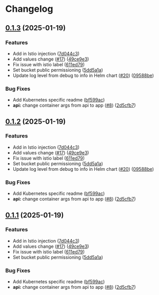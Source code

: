 # Changelog

## [0.1.3](https://github.com/gentrace/gentrace-self-hosted/compare/v0.1.2...v0.1.3) (2025-01-19)


### Features

* Add in Istio injection ([7d044c3](https://github.com/gentrace/gentrace-self-hosted/commit/7d044c385bd5d1c019b354e7cf8749d0a52b1001))
* Add values change ([#17](https://github.com/gentrace/gentrace-self-hosted/issues/17)) ([49ce9e3](https://github.com/gentrace/gentrace-self-hosted/commit/49ce9e3907d4092d829960c752f53f87d7277ce9))
* Fix issue with istio label ([611ed79](https://github.com/gentrace/gentrace-self-hosted/commit/611ed7921b2c0a682a696970a9d214e955ca0616))
* Set bucket public permissioning ([5dd5a1a](https://github.com/gentrace/gentrace-self-hosted/commit/5dd5a1ab850abdda0102a8660aa84026219acf44))
* Update log level from debug to info in Helm chart ([#20](https://github.com/gentrace/gentrace-self-hosted/issues/20)) ([09588be](https://github.com/gentrace/gentrace-self-hosted/commit/09588be4106658b33e635dc3e164f03f3248894d))


### Bug Fixes

* Add Kubernetes specific readme ([bf599ac](https://github.com/gentrace/gentrace-self-hosted/commit/bf599ac88d852cb103aa4b63eb540fd27a1d87bf))
* **api:** change container args from api to app ([#8](https://github.com/gentrace/gentrace-self-hosted/issues/8)) ([2d5cfb7](https://github.com/gentrace/gentrace-self-hosted/commit/2d5cfb7326d708a412b451a3c4d6a438ac14dcd9))

## [0.1.2](https://github.com/gentrace/gentrace-self-hosted/compare/v0.1.1...v0.1.2) (2025-01-19)


### Features

* Add in Istio injection ([7d044c3](https://github.com/gentrace/gentrace-self-hosted/commit/7d044c385bd5d1c019b354e7cf8749d0a52b1001))
* Add values change ([#17](https://github.com/gentrace/gentrace-self-hosted/issues/17)) ([49ce9e3](https://github.com/gentrace/gentrace-self-hosted/commit/49ce9e3907d4092d829960c752f53f87d7277ce9))
* Fix issue with istio label ([611ed79](https://github.com/gentrace/gentrace-self-hosted/commit/611ed7921b2c0a682a696970a9d214e955ca0616))
* Set bucket public permissioning ([5dd5a1a](https://github.com/gentrace/gentrace-self-hosted/commit/5dd5a1ab850abdda0102a8660aa84026219acf44))
* Update log level from debug to info in Helm chart ([#20](https://github.com/gentrace/gentrace-self-hosted/issues/20)) ([09588be](https://github.com/gentrace/gentrace-self-hosted/commit/09588be4106658b33e635dc3e164f03f3248894d))


### Bug Fixes

* Add Kubernetes specific readme ([bf599ac](https://github.com/gentrace/gentrace-self-hosted/commit/bf599ac88d852cb103aa4b63eb540fd27a1d87bf))
* **api:** change container args from api to app ([#8](https://github.com/gentrace/gentrace-self-hosted/issues/8)) ([2d5cfb7](https://github.com/gentrace/gentrace-self-hosted/commit/2d5cfb7326d708a412b451a3c4d6a438ac14dcd9))

## [0.1.1](https://github.com/gentrace/gentrace-self-hosted/compare/v0.1.0...v0.1.1) (2025-01-19)


### Features

* Add in Istio injection ([7d044c3](https://github.com/gentrace/gentrace-self-hosted/commit/7d044c385bd5d1c019b354e7cf8749d0a52b1001))
* Add values change ([#17](https://github.com/gentrace/gentrace-self-hosted/issues/17)) ([49ce9e3](https://github.com/gentrace/gentrace-self-hosted/commit/49ce9e3907d4092d829960c752f53f87d7277ce9))
* Fix issue with istio label ([611ed79](https://github.com/gentrace/gentrace-self-hosted/commit/611ed7921b2c0a682a696970a9d214e955ca0616))
* Set bucket public permissioning ([5dd5a1a](https://github.com/gentrace/gentrace-self-hosted/commit/5dd5a1ab850abdda0102a8660aa84026219acf44))


### Bug Fixes

* Add Kubernetes specific readme ([bf599ac](https://github.com/gentrace/gentrace-self-hosted/commit/bf599ac88d852cb103aa4b63eb540fd27a1d87bf))
* **api:** change container args from api to app ([#8](https://github.com/gentrace/gentrace-self-hosted/issues/8)) ([2d5cfb7](https://github.com/gentrace/gentrace-self-hosted/commit/2d5cfb7326d708a412b451a3c4d6a438ac14dcd9))
